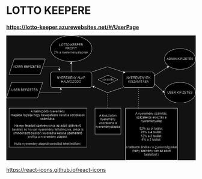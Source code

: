 # LOTTO KEEPERE

**https://lotto-keeper.azurewebsites.net/#/UserPage**

![nyeremenyszamitasa](./rm-img/nyeremenyszamitas.drawio.png)

https://react-icons.github.io/react-icons
